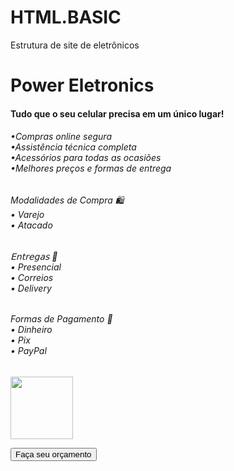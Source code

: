 # HTML.BASIC
Estrutura de site de eletrônicos 

<!doctype html>
<html>
<head>
 
 
</head>
<body>

 
</body>
</html>
<h1> Power Eletronics </h1>
<h4> Tudo que o seu celular precisa em um único lugar!</h4>
<h6>•Compras online segura<br>
•Assistência técnica completa<br>
•Acessórios para todas as ocasiões<br>
•Melhores preços e formas de entrega<br><h6>
Modalidades de Compra 🛍️<br>
• Varejo<br>
• Atacado<br>
</h6><h6>
𝖤𝗇𝗍𝗋𝖾𝗀𝖺𝗌 🚀<br>
• Presencial <br>
• Correios <br>
• Delivery <br>
</h6><h6>
Formas de Pagamento 💸<br>
• Dinheiro <br>
• Pix <br>
• PayPal<br>
</h6>

<img src="   https://www.dugordo.com.br/assistencia-tecnica/imagens/conserto-de-celular-em-1-hora.jpg   " width="   100   " height="100">
<br>

<button>Faça seu orçamento</button>
